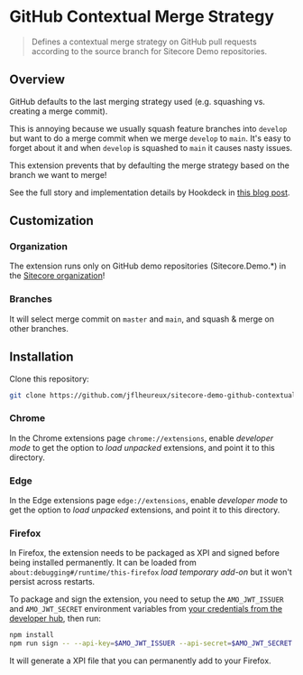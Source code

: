 # GitHub Contextual Merge Strategy

> Defines a contextual merge strategy on GitHub pull requests according to the source branch for Sitecore Demo repositories.

## Overview

GitHub defaults to the last merging strategy used (e.g. squashing vs.
creating a merge commit).

This is annoying because we usually squash feature branches into
`develop` but want to do a merge commit when we merge `develop` to
`main`. It's easy to forget about it and when `develop` is squashed to
`main` it causes nasty issues.

This extension prevents that by defaulting the merge strategy based on
the branch we want to merge!

See the full story and implementation details by Hookdeck in
[this blog post](https://hookdeck.com/blog/post/building-chrome-extension-disable-squash-and-merge-github-branches).

## Customization

### Organization

The extension runs only on GitHub demo repositories (Sitecore.Demo.*) in the [Sitecore organization](https://github.com/Sitecore)!

### Branches

It will select merge commit on `master` and `main`, and squash & merge on other branches.

## Installation

Clone this repository:

```sh
git clone https://github.com/jflheureux/sitecore-demo-github-contextual-merge-strategy
```

### Chrome

In the Chrome extensions page `chrome://extensions`, enable *developer
mode* to get the option to *load unpacked* extensions, and point it to
this directory.

### Edge

In the Edge extensions page `edge://extensions`, enable *developer
mode* to get the option to *load unpacked* extensions, and point it to
this directory.

### Firefox

In Firefox, the extension needs to be packaged as XPI and signed before
being installed permanently. It can be loaded from
`about:debugging#/runtime/this-firefox` *load temporary add-on* but it
won't persist across restarts.

To package and sign the extension, you need to setup the
`AMO_JWT_ISSUER` and `AMO_JWT_SECRET` environment variables from
[your credentials from the developer hub](https://addons.mozilla.org/developers/addon/api/key/),
then run:

```sh
npm install
npm run sign -- --api-key=$AMO_JWT_ISSUER --api-secret=$AMO_JWT_SECRET
```

It will generate a XPI file that you can permanently add to your
Firefox.
